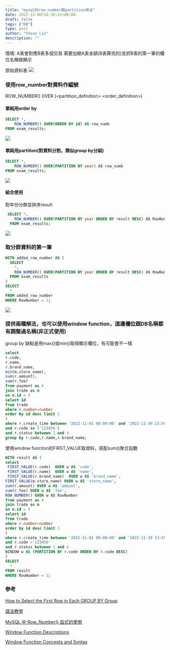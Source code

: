 ```yaml
---
title: "mysql的row_number跟partition用法"
date: 2022-12-06T16:30:21+08:00
draft: false
tags: ["DB"]
type: post
author: "Steve Lin"
description: ""
---
```


情境:
A表會對應B表多個交易
需要加總A表金額(B表算完的)並抓B表的第一筆的欄位名稱做顯示

原始資料表
![](https://imgur.com/2FPV8E3.jpg)


### 使用row_number對資料作編號
ROW_NUMBER() OVER (<partition_definition> <order_definition>) 
#### 單純用order by
~~~sql
SELECT *,
    ROW_NUMBER() OVER(ORDER BY id) AS row_numb
FROM exam_results;
~~~
![](https://imgur.com/fOvsria.jpg)

#### 單純用partition(對資料分割，類似group by分組)
~~~sql
SELECT *,
    ROW_NUMBER() OVER(PARTITION BY year) AS row_numb
FROM exam_results;
~~~
![](https://imgur.com/FhUjQ0k.jpg)

#### 組合使用
對年份分群並排序result
~~~sql
 SELECT *,
    ROW_NUMBER() OVER(PARTITION BY year ORDER BY result DESC) AS RowNumber
  FROM exam_results;
~~~
![](https://imgur.com/T6cKDsD.jpg)



### 取分群資料的第一筆
~~~sql
WITH added_row_number AS (
  SELECT
    *,
    ROW_NUMBER() OVER(PARTITION BY year ORDER BY result DESC) AS RowNumber
  FROM exam_results
)
SELECT
  *
FROM added_row_number
WHERE RowNumber = 1;

~~~
![](https://imgur.com/3qfi84n.jpg)

### 提供兩種解法，也可以使用window function，這邊欄位跟DB名稱都有調整過名稱(非正式使用)

group by 
缺點是用max()或min()取得顯示欄位，有可能會不一樣
~~~sql
select 
r.code,
r.name,
r.brand_name,
min(m.store_name),
sum(r.amount),
sum(r.fee)
from payment as r
join trade as m 
on m.id = (
select id
from trade
where r.number=number 
order by id desc limit 1
)
where r.create_time between '2022-11-01 00:00:00' and '2022-11-30 23:59:59'
and r.code in ('123456')
and r.status between 1 and 4
group by r.code,r.name,r.brand_name;
~~~

使用window funciton的FIRST_VALUE取資料，搭配sum()聚合函數
~~~sql
WITH result AS (
select 
 FIRST_VALUE(r.code)  OVER w AS 'code',
 FIRST_VALUE(r.name)  OVER w AS 'name',
 FIRST_VALUE(r.brand_name)  OVER w AS 'brand_name',
FIRST_VALUE(m.store_name) OVER w AS 'store_name',
sum(r.amount) OVER w AS 'amount',
sum(r.fee) OVER w AS 'fee',
ROW_NUMBER() OVER w AS RowNumber
from payment as r
join trade as m 
on m.id = (
select id
from trade
where r.number=number 
order by id desc limit 1
)
where r.create_time between '2022-11-01 00:00:00' and '2022-11-30 23:59:59'
and r.code ='123456'
and r.status between 1 and 4
WINDOW w AS (PARTITION BY r.code ORDER BY r.code DESC)
)
SELECT
  *
FROM result
WHERE RowNumber = 1;
~~~

### 參考
[How to Select the First Row in Each GROUP BY Group](https://learnsql.com/cookbook/how-to-select-the-first-row-in-each-group-by-group/)

[語法教學](https://www.begtut.com/mysql/mysql-row-number-function.html)

[MySQL 中 Row_Number() 函式的使用](https://www.delftstack.com/zh-tw/howto/mysql/row_number-in-mysql/)

[Window Function Descriptions](https://dev.mysql.com/doc/refman/8.0/en/window-function-descriptions.html#function_first-value)

[Window Function Concepts and Syntax](https://dev.mysql.com/doc/refman/8.0/en/window-functions-usage.html)